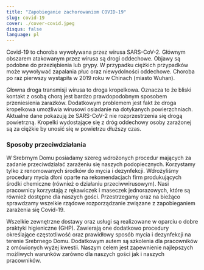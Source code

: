 ```yaml
---
title: "Zapobieganie zachorowaniom COVID-19"
slug: covid-19
cover: ./cover-covid.jpeg
disqus: false
language: pl
---
```


Covid-19 to choroba wywoływana przez wirusa SARS-CoV-2. Głównym obszarem atakowanym przez wirusa są drogi oddechowe. Objawy są podobne do przeziębienia lub grypy. W przypadku ciężkich przypadków może wywoływać zapalania płuc oraz niewydolności oddechowe. Choroba po raz pierwszy wystąpiła w 2019 roku w Chinach (miasto Wuhan).

Głowna droga transmisji wirusa to droga kropelkowa. Oznacza to że bliski kontakt z osobą chorą jest bardzo prawdopodobnym sposobem przeniesienia zarazków. Dodatkowym problemem jest fakt że droga kropelkowa umożliwia wirusowi osiadanie na dotykanych powierzchniach. Aktualne dane pokazują że SARS-CoV-2 nie rozprzestrzenia się drogą powietrzną. Kropelki wydostające się z dróg oddechowy osoby zarażonej są za ciężkie by unosić się w powietrzu dłuższy czas. 

### Sposoby przeciwdziałania

W Srebrnym Domu posiadamy szereg wdrożonych procedur mających za zadanie przeciwdziałać zarażeniu się naszych podopiecznych. Korzystamy tylko z renomowanych środków do mycia i dezynfekcji. Wdrożyliśmy procedury mycia dłoni oparte na rekomendacjach firm produkujących środki chemiczne (również o działaniu przeciwwirusowym). Nasi pracownicy korzystają z rękawiczek i maseczek jednorazowych, które są również dostępne dla naszych gości. Przestrzegamy oraz na bieżąco sprawdzamy wszelkie rządowe rozporządzanie związane z zapobieganiem zarażenia się Covid-19.

Wszelkie zewnętrzne dostawy oraz usługi są realizowane w oparciu o dobre praktyki higieniczne (GHP). Zawierają one dodatkowo procedury określające częstotliwość oraz prawidłowy sposób mycia i dezynfekcji na terenie Srebrnego Domu. Dodatkowym autem są szkolenia dla pracowników z omówionych wyżej kwestii. Naszym celem jest zapewnienie najlepszych możliwych warunków zarówno dla naszych gości jak i naszych pracowników.
